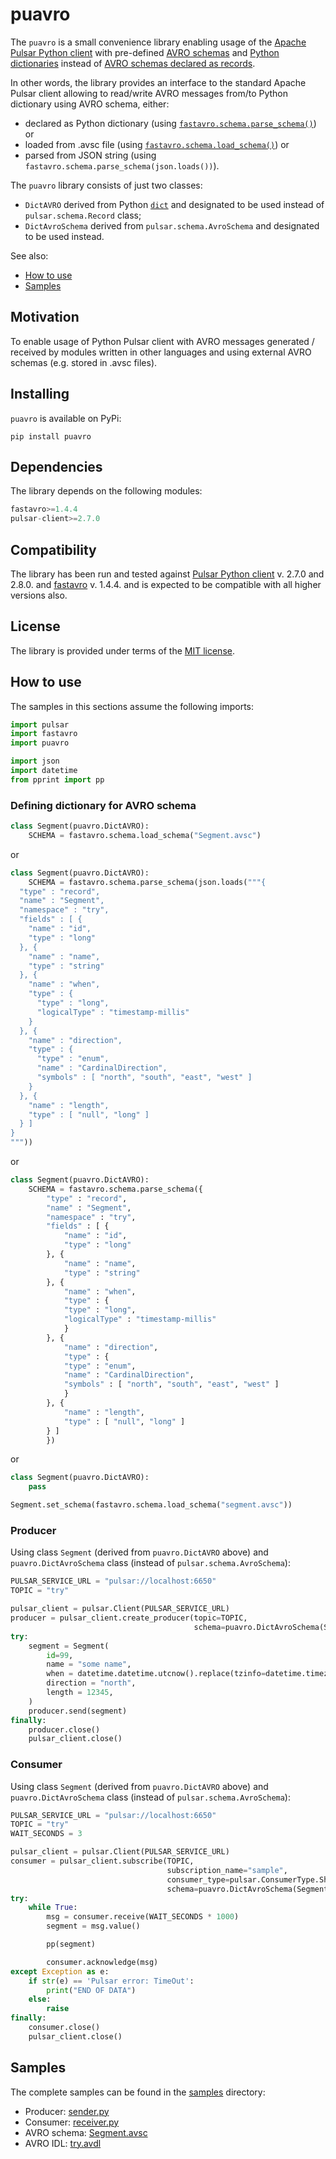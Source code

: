 # puavro

The `puavro` is a small convenience library enabling usage of the [Apache Pulsar Python client](https://pulsar.apache.org/docs/en/client-libraries-python/)
with pre-defined [AVRO schemas]((https://avro.apache.org/docs/current/spec.html)) and
[Python dictionaries](https://docs.python.org/3/tutorial/datastructures.html#dictionaries) instead of [AVRO schemas declared as records](https://pulsar.apache.org/docs/en/client-libraries-python/#declare-and-validate-schema).

In other words, the library provides an interface to the standard Apache Pulsar client
allowing to read/write AVRO messages from/to Python dictionary using AVRO schema, either:

- declared as Python dictionary (using [`fastavro.schema.parse_schema()`](https://fastavro.readthedocs.io/en/latest/schema.html#fastavro._schema_py.parse_schema)) or
- loaded from .avsc file (using [`fastavro.schema.load_schema()`](https://fastavro.readthedocs.io/en/latest/schema.html#fastavro._schema_py.load_schema)) or
- parsed from JSON string (using `fastavro.schema.parse_schema(json.loads())`).

The `puavro` library consists of just two classes:

- `DictAVRO` derived from Python [`dict`](https://docs.python.org/3/library/stdtypes.html#dict) and designated to be used instead of `pulsar.schema.Record` class;
- `DictAvroSchema` derived from `pulsar.schema.AvroSchema` and designated to be used instead.

See also:

  - [How to use](#how-to-use)
  - [Samples](#samples)

## Motivation

To enable usage of Python Pulsar client with AVRO messages generated / received by modules written in other languages and using external AVRO schemas (e.g. stored in .avsc files).

## Installing

`puavro` is available on PyPi:

```console
pip install puavro
```

## Dependencies

The library depends on the following modules:

```python
fastavro>=1.4.4
pulsar-client>=2.7.0
```

## Compatibility

The library has been run and tested against [Pulsar Python client](https://pulsar.apache.org/docs/en/client-libraries-python) v. 2.7.0 and 2.8.0. and
[fastavro](https://github.com/fastavro/fastavro) v. 1.4.4. and is expected to be compatible with all higher versions also.

## License

The library is provided under terms of the [MIT license](LICENSE).

## How to use

The samples in this sections assume the following imports:

```python
import pulsar
import fastavro
import puavro

import json
import datetime
from pprint import pp
```

### Defining dictionary for AVRO schema

```Python
class Segment(puavro.DictAVRO):
    SCHEMA = fastavro.schema.load_schema("Segment.avsc")
```

or

```Python
class Segment(puavro.DictAVRO):
    SCHEMA = fastavro.schema.parse_schema(json.loads("""{
  "type" : "record",
  "name" : "Segment",
  "namespace" : "try",
  "fields" : [ {
    "name" : "id",
    "type" : "long"
  }, {
    "name" : "name",
    "type" : "string"
  }, {
    "name" : "when",
    "type" : {
      "type" : "long",
      "logicalType" : "timestamp-millis"
    }
  }, {
    "name" : "direction",
    "type" : {
      "type" : "enum",
      "name" : "CardinalDirection",
      "symbols" : [ "north", "south", "east", "west" ]
    }
  }, {
    "name" : "length",
    "type" : [ "null", "long" ]
  } ]
}
"""))
```

or 

```python
class Segment(puavro.DictAVRO):
    SCHEMA = fastavro.schema.parse_schema({
        "type" : "record",
        "name" : "Segment",
        "namespace" : "try",
        "fields" : [ {
            "name" : "id",
            "type" : "long"
        }, {
            "name" : "name",
            "type" : "string"
        }, {
            "name" : "when",
            "type" : {
            "type" : "long",
            "logicalType" : "timestamp-millis"
            }
        }, {
            "name" : "direction",
            "type" : {
            "type" : "enum",
            "name" : "CardinalDirection",
            "symbols" : [ "north", "south", "east", "west" ]
            }
        }, {
            "name" : "length",
            "type" : [ "null", "long" ]
        } ]
        })
```

or

```python
class Segment(puavro.DictAVRO):
    pass

Segment.set_schema(fastavro.schema.load_schema("segment.avsc"))
```

### Producer

Using class `Segment` (derived from `puavro.DictAVRO` above) and `puavro.DictAvroSchema` class (instead of `pulsar.schema.AvroSchema`):

```python
PULSAR_SERVICE_URL = "pulsar://localhost:6650"
TOPIC = "try"

pulsar_client = pulsar.Client(PULSAR_SERVICE_URL)
producer = pulsar_client.create_producer(topic=TOPIC, 
                                         schema=puavro.DictAvroSchema(Segment))
try:
    segment = Segment(
        id=99,
        name = "some name",
        when = datetime.datetime.utcnow().replace(tzinfo=datetime.timezone.utc),
        direction = "north",
        length = 12345,
    )
    producer.send(segment)
finally:
    producer.close()
    pulsar_client.close()
```

### Consumer

Using class `Segment` (derived from `puavro.DictAVRO` above) and `puavro.DictAvroSchema` class (instead of `pulsar.schema.AvroSchema`):

```python
PULSAR_SERVICE_URL = "pulsar://localhost:6650"
TOPIC = "try"
WAIT_SECONDS = 3

pulsar_client = pulsar.Client(PULSAR_SERVICE_URL)
consumer = pulsar_client.subscribe(TOPIC, 
                                   subscription_name="sample", 
                                   consumer_type=pulsar.ConsumerType.Shared,
                                   schema=puavro.DictAvroSchema(Segment))
try:
    while True:
        msg = consumer.receive(WAIT_SECONDS * 1000)
        segment = msg.value()

        pp(segment)

        consumer.acknowledge(msg)
except Exception as e:
    if str(e) == 'Pulsar error: TimeOut':
        print("END OF DATA")
    else:
        raise
finally:
    consumer.close()
    pulsar_client.close()
```

## Samples

The complete samples can be found in the [samples](samples) directory:

- Producer: [sender.py](samples/sender.py)
- Consumer: [receiver.py](samples/sender.py)
- AVRO schema: [Segment.avsc](samples/Segment.avsc)
- AVRO IDL: [try.avdl](samples/try.avdl)
